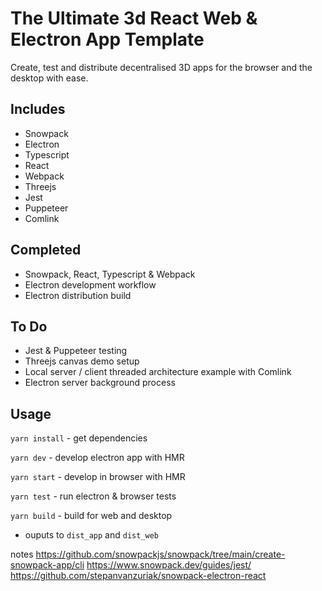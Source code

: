 # The Ultimate 3d React Web & Electron App Template

Create, test and distribute decentralised 3D apps for the browser and the desktop with ease.

## Includes

- Snowpack
- Electron
- Typescript
- React
- Webpack
- Threejs
- Jest
- Puppeteer
- Comlink

## Completed

- Snowpack, React, Typescript & Webpack
- Electron development workflow
- Electron distribution build

## To Do

- Jest & Puppeteer testing
- Threejs canvas demo setup
- Local server / client threaded architecture example with Comlink
- Electron server background process

## Usage

`yarn install` - get dependencies

`yarn dev` - develop electron app with HMR

`yarn start` - develop in browser with HMR

`yarn test` - run electron & browser tests 

`yarn build` - build for web and desktop

- ouputs to `dist_app` and `dist_web`


notes
https://github.com/snowpackjs/snowpack/tree/main/create-snowpack-app/cli
https://www.snowpack.dev/guides/jest/
https://github.com/stepanvanzuriak/snowpack-electron-react